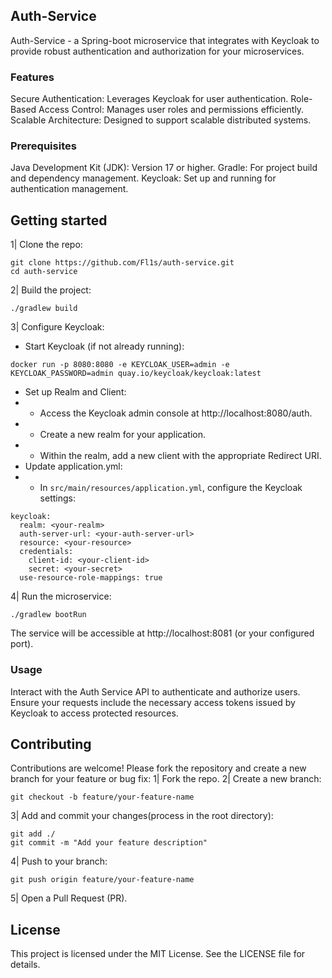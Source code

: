 ## Auth-Service
Auth-Service - a Spring-boot microservice that integrates with Keycloak to provide robust authentication and authorization for your microservices.
### Features
Secure Authentication: Leverages Keycloak for user authentication.
Role-Based Access Control: Manages user roles and permissions efficiently.
Scalable Architecture: Designed to support scalable distributed systems.
### Prerequisites
Java Development Kit (JDK): Version 17 or higher.
Gradle: For project build and dependency management.
Keycloak: Set up and running for authentication management.
## Getting started
1| Clone the repo:
```
git clone https://github.com/Fl1s/auth-service.git
cd auth-service
```
2| Build the project:
```
./gradlew build
```
3| Configure Keycloak:
* Start Keycloak (if not already running):
```
docker run -p 8080:8080 -e KEYCLOAK_USER=admin -e KEYCLOAK_PASSWORD=admin quay.io/keycloak/keycloak:latest
```
* Set up Realm and Client:
* * Access the Keycloak admin console at http://localhost:8080/auth.
* * Create a new realm for your application.
* * Within the realm, add a new client with the appropriate Redirect URI.
* Update application.yml:
* * In `src/main/resources/application.yml`, configure the Keycloak settings:
```
keycloak:
  realm: <your-realm>
  auth-server-url: <your-auth-server-url>
  resource: <your-resource>
  credentials:
    client-id: <your-client-id>
    secret: <your-secret>
  use-resource-role-mappings: true
```
4| Run the microservice:
```
./gradlew bootRun
```
The service will be accessible at http://localhost:8081 (or your configured port).
### Usage
Interact with the Auth Service API to authenticate and authorize users.
Ensure your requests include the necessary access tokens issued by Keycloak to access protected resources.
## Contributing
Contributions are welcome! Please fork the repository and create a new branch for your feature or bug fix:
1| Fork the repo.
2| Create a new branch:
```
git checkout -b feature/your-feature-name
```
3| Add and commit your changes(process in the root directory):
```
git add ./
git commit -m "Add your feature description"
```
4| Push to your branch:
```
git push origin feature/your-feature-name
```
5| Open a Pull Request (PR).
## License
This project is licensed under the MIT License. See the LICENSE file for details.